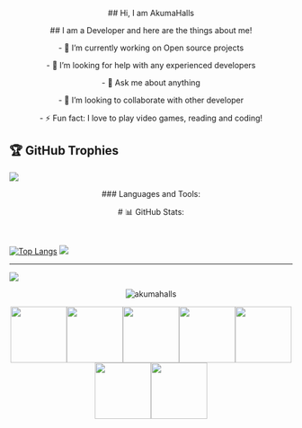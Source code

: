 <p align="center"> ## Hi, I am AkumaHalls </p> 
<p align="center"> ## I am a Developer and here are the things about me! </p> 

<p align="center"> - 🔭 I’m currently working on Open source projects </p> 
<p align="center"> - 🤔 I’m looking for help with any experienced developers </p> 
<p align="center"> - 💬 Ask me about anything </p> 
<p align="center"> - 👯 I’m looking to collaborate with other developer </p> 
<p align="center"> - ⚡ Fun fact: I love to play video games, reading and coding! </p> 


## 🏆 GitHub Trophies
![](https://github-profile-trophy.vercel.app/?username=zRitsu&theme=radical&no-frame=false&no-bg=true&margin-w=4)

<p align="center"> ### Languages and Tools: </p>
<p align="center"> # 📊 GitHub Stats: </p>
<br/>

[![Top Langs](https://github-readme-stats.vercel.app/api/top-langs/?username=akumahalls)](https://github.com/anuraghazra/github-readme-stats)
<img src="https://github-readme-stats.vercel.app/api?username=akumahalls&&show_icons=true&title_color=ffffff&icon_color=bb2acf&text_color=daf7dc&bg_color=151515">


---
[![](https://visitcount.itsvg.in/api?id=zRitsu&icon=5&color=1)](https://visitcount.itsvg.in)

<p align="center"> <img src="https://komarev.com/ghpvc/?username=akumahalls&label=Profile%20views&color=0e75b6&style=flat" alt="akumahalls" /> </p>

<p align="center">
  <img src="https://media3.giphy.com/media/ln7z2eWriiQAllfVcn/200w.webp" width="100"><img src="https://i.giphy.com/media/LMt9638dO8dftAjtco/200.webp" width="100"><img src="https://i.giphy.com/media/eNAsjO55tPbgaor7ma/200w.webp" width="100"><img src="https://i.giphy.com/media/VgGthkhUvGgOit7Y9i/200.webp" width="100"><img src="https://media3.giphy.com/media/kdFc8fubgS31b8DsVu/giphy.webp" width="100"><img src="https://i.giphy.com/media/KzJkzjggfGN5Py6nkT/200.webp" width="100"><img src="https://i.giphy.com/media/IdyAQJVN2kVPNUrojM/200.webp" width="100">
</p> 
